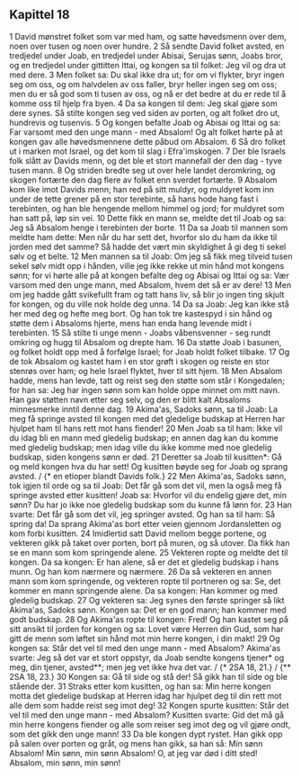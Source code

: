## Kapittel 18

1 David mønstret folket som var med ham, og satte høvedsmenn over dem, noen over tusen og noen over hundre.
2 Så sendte David folket avsted, en tredjedel under Joab, en tredjedel under Abisai, Serujas sønn, Joabs bror, og en tredjedel under gittitten Ittai, og kongen sa til folket: Jeg vil og dra ut med dere.
3 Men folket sa: Du skal ikke dra ut; for om vi flykter, bryr ingen seg om oss, og om halvdelen av oss faller, bryr heller ingen seg om oss; men du er så god som ti tusen av oss, og nå er det bedre at du er rede til å komme oss til hjelp fra byen.
4 Da sa kongen til dem: Jeg skal gjøre som dere synes. Så stilte kongen seg ved siden av porten, og alt folket dro ut, hundrevis og tusenvis.
5 Og kongen befalte Joab og Abisai og Ittai og sa: Far varsomt med den unge mann - med Absalom! Og alt folket hørte på at kongen gav alle høvedsmennene dette påbud om Absalom.
6 Så dro folket ut i marken mot Israel, og det kom til slag i Efra'imskogen.
7 Der ble Israels folk slått av Davids menn, og det ble et stort mannefall der den dag - tyve tusen mann.
8 Og striden bredte seg ut over hele landet deromkring, og skogen fortærte den dag flere av folket enn sverdet fortærte.
9 Absalom kom like imot Davids menn; han red på sitt muldyr, og muldyret kom inn under de tette grener på en stor terebinte, så hans hode hang fast i terebinten, og han ble hengende mellom himmel og jord; for muldyret som han satt på, løp sin vei.
10 Dette fikk en mann se, meldte det til Joab og sa: Jeg så Absalom henge i terebinten der borte.
11 Da sa Joab til mannen som meldte ham dette: Men når du har sett det, hvorfor slo du ham da ikke til jorden med det samme? Så hadde det vært min skyldighet å gi deg ti sekel sølv og et belte.
12 Men mannen sa til Joab: Om jeg så fikk meg tilveid tusen sekel sølv midt opp i hånden, ville jeg ikke rekke ut min hånd mot kongens sønn; for vi hørte alle på at kongen befalte deg og Abisai og Ittai og sa: Vær varsom med den unge mann, med Absalom, hvem det så er av dere!
13 Men om jeg hadde gått svikefullt fram og tatt hans liv, så blir jo ingen ting skjult for kongen, og du ville nok holde deg unna.
14 Da sa Joab: Jeg kan ikke stå her med deg og hefte meg bort. Og han tok tre kastespyd i sin hånd og støtte dem i Absaloms hjerte, mens han enda hang levende midt i terebinten.
15 Så stilte ti unge menn - Joabs våbensvenner - seg rundt omkring og hugg til Absalom og drepte ham.
16 Da støtte Joab i basunen, og folket holdt opp med å forfølge Israel; for Joab holdt folket tilbake.
17 Og de tok Absalom og kastet ham i en stor grøft i skogen og reiste en stor stenrøs over ham; og hele Israel flyktet, hver til sitt hjem.
18 Men Absalom hadde, mens han levde, tatt og reist seg den støtte som står i Kongedalen; for han sa: Jeg har ingen sønn som kan holde oppe minnet om mitt navn. Han gav støtten navn etter seg selv, og den er blitt kalt Absaloms minnesmerke inntil denne dag.
19 Akima'as, Sadoks sønn, sa til Joab: La meg få springe avsted til kongen med det gledelige budskap at Herren har hjulpet ham til hans rett mot hans fiender!
20 Men Joab sa til ham: Ikke vil du idag bli en mann med gledelig budskap; en annen dag kan du komme med gledelig budskap; men idag ville du ikke komme med noe gledelig budskap, siden kongens sønn er død.
21 Deretter sa Joab til kusitten*: Gå og meld kongen hva du har sett! Og kusitten bøyde seg for Joab og sprang avsted. / {* en etioper blandt Davids folk.}
22 Men Akima'as, Sadoks sønn, tok igjen til orde og sa til Joab: Det får gå som det vil, men la også meg få springe avsted etter kusitten! Joab sa: Hvorfor vil du endelig gjøre det, min sønn? Du har jo ikke noe gledelig budskap som du kunne få lønn for.
23 Han svarte: Det får gå som det vil, jeg springer avsted. Og han sa til ham: Så spring da! Da sprang Akima'as bort etter veien gjennom Jordansletten og kom forbi kusitten.
24 Imidlertid satt David mellom begge portene, og vekteren gikk på taket over porten, bort på muren, og så utover. Da fikk han se en mann som kom springende alene.
25 Vekteren ropte og meldte det til kongen. Da sa kongen: Er han alene, så er det et gledelig budskap i hans munn. Og han kom nærmere og nærmere.
26 Da så vekteren en annen mann som kom springende, og vekteren ropte til portneren og sa: Se, det kommer en mann springende alene. Da sa kongen: Han kommer og med gledelig budskap.
27 Og vekteren sa: Jeg synes den første springer så likt Akima'as, Sadoks sønn. Kongen sa: Det er en god mann; han kommer med godt budskap.
28 Og Akima'as ropte til kongen: Fred! Og han kastet seg på sitt ansikt til jorden for kongen og sa: Lovet være Herren din Gud, som har gitt de menn som løftet sin hånd mot min herre kongen, i din makt!
29 Og kongen sa: Står det vel til med den unge mann - med Absalom? Akima'as svarte: Jeg så det var et stort oppstyr, da Joab sendte kongens tjener* og meg, din tjener, avsted**; men jeg vet ikke hva det var. / {* 2SA 18, 21.} / {** 2SA 18, 23.}
30 Kongen sa: Gå til side og stå der! Så gikk han til side og ble stående der.
31 Straks etter kom kusitten, og han sa: Min herre kongen motta det gledelige budskap at Herren idag har hjulpet deg til din rett mot alle dem som hadde reist seg imot deg!
32 Kongen spurte kusitten: Står det vel til med den unge mann - med Absalom? Kusitten svarte: Gid det må gå min herre kongens fiender og alle som reiser seg imot deg og vil gjøre ondt, som det gikk den unge mann!
33 Da ble kongen dypt rystet. Han gikk opp på salen over porten og gråt, og mens han gikk, sa han så: Min sønn Absalom! Min sønn, min sønn Absalom! O, at jeg var død i ditt sted! Absalom, min sønn, min sønn!
